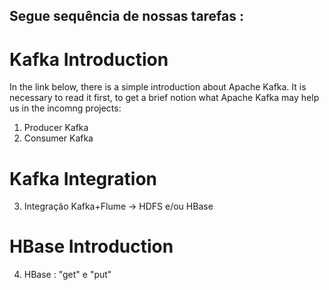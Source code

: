 ## Segue sequência de nossas tarefas :
# Kafka Introduction
In the link below, there is a simple introduction about Apache Kafka. It is necessary to read it first, to get a brief notion what
Apache Kafka may help us in the incomng projects: 
 1. Producer Kafka
 2. Consumer Kafka
# Kafka Integration 
 3. Integração Kafka+Flume -> HDFS e/ou HBase
# HBase Introduction 
 4. HBase : "get" e "put"  
